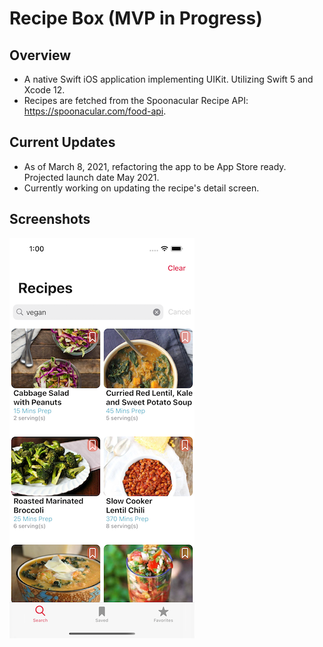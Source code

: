 # Recipe Box (MVP in Progress)

## Overview
- A native Swift iOS application implementing UIKit. Utilizing Swift 5 and Xcode 12.
- Recipes are fetched from the Spoonacular Recipe API: https://spoonacular.com/food-api.

## Current Updates
- As of March 8, 2021, refactoring the app to be App Store ready. Projected launch date May 2021.
- Currently working on updating the recipe's detail screen.

## Screenshots
![image](images/SearchVC.png)

